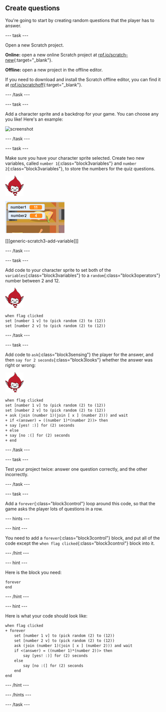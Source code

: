 ## Create questions

You're going to start by creating random questions that the player has to answer.

--- task ---

Open a new Scratch project.

**Online:** open a new online Scratch project at [rpf.io/scratch-new](http://rpf.io/scratch-new){:target="_blank"}.

**Offline:** open a new project in the offline editor.

If you need to download and install the Scratch offline editor, you can find it at [rpf.io/scratchoff](http://rpf.io/scratchoff){:target="_blank"}.

--- /task ---

--- task ---

Add a character sprite and a backdrop for your game. You can choose any you like! Here's an example:

![screenshot](images/brain-setting.png)

--- /task ---

--- task ---

Make sure you have your character sprite selected. Create two new variables, called `number 1`{:class="block3variables"} and `number 2`{:class="block3variables"}, to store the numbers for the quiz questions.

![screenshot](images/giga-sprite.png)

![screenshot](images/brain-variables.png)

[[[generic-scratch3-add-variable]]]

--- /task ---

--- task ---

Add code to your character sprite to set both of the `variables`{:class="block3variables"} to a `random`{:class="block3operators"} number between 2 and 12.

![screenshot](images/giga-sprite.png)

```blocks3
when flag clicked
set [number 1 v] to (pick random (2) to (12))
set [number 2 v] to (pick random (2) to (12))
```

--- /task ---

--- task ---

Add code to `ask`{:class="block3sensing"} the player for the answer, and then `say for 2 seconds`{:class="block3looks"} whether the answer was right or wrong:

![screenshot](images/giga-sprite.png)

```blocks3
when flag clicked
set [number 1 v] to (pick random (2) to (12))
set [number 2 v] to (pick random (2) to (12))
+ ask (join (number 1)(join [ x ] (number 2))) and wait
+ if <(answer) = ((number 1)*(number 2))> then
+ say [yes! :)] for (2) seconds
+ else
+ say [no :(] for (2) seconds
+ end
```

--- /task ---

--- task ---

Test your project twice: answer one question correctly, and the other incorrectly.

--- /task ---

--- task ---

Add a `forever`{:class="block3control"} loop around this code, so that the game asks the player lots of questions in a row.

--- hints ---

--- hint ---

You need to add a `forever`{:class="block3control"} block, and put all of the code except the `when flag clicked`{:class="block3control"} block into it.

--- /hint ---

--- hint ---

Here is the block you need:

```blocks3
forever
end
```

--- /hint ---

--- hint ---

Here is what your code should look like:

```blocks3
when flag clicked
+ forever
	set [number 1 v] to (pick random (2) to (12))
	set [number 2 v] to (pick random (2) to (12))
	ask (join (number 1)(join [ x ] (number 2))) and wait
	if <(answer) = ((number 1)*(number 2))> then
		say [yes! :)] for (2) seconds
	else
		say [no :(] for (2) seconds
	end
end
```

--- /hint ---

--- /hints ---

--- /task ---
